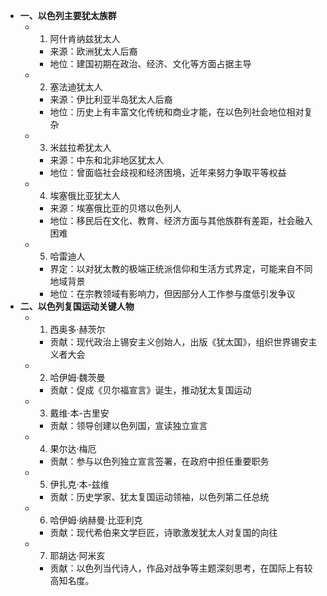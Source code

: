 - **一、以色列主要犹太族群**
    - 1. 阿什肯纳兹犹太人
        - 来源：欧洲犹太人后裔
        - 地位：建国初期在政治、经济、文化等方面占据主导
    - 2. 塞法迪犹太人
        - 来源：伊比利亚半岛犹太人后裔
        - 地位：历史上有丰富文化传统和商业才能，在以色列社会地位相对复杂
    - 3. 米兹拉希犹太人
        - 来源：中东和北非地区犹太人
        - 地位：曾面临社会歧视和经济困境，近年来努力争取平等权益
    - 4. 埃塞俄比亚犹太人
        - 来源：埃塞俄比亚的贝塔以色列人
        - 地位：移民后在文化、教育、经济方面与其他族群有差距，社会融入困难
    - 5. 哈雷迪人
        - 界定：以对犹太教的极端正统派信仰和生活方式界定，可能来自不同地域背景
        - 地位：在宗教领域有影响力，但因部分人工作参与度低引发争议
- **二、以色列复国运动关键人物**
    - 1. 西奥多·赫茨尔
        - 贡献：现代政治上锡安主义创始人，出版《犹太国》，组织世界锡安主义者大会
    - 2. 哈伊姆·魏茨曼
        - 贡献：促成《贝尔福宣言》诞生，推动犹太复国运动
    - 3. 戴维·本-古里安
        - 贡献：领导创建以色列国，宣读独立宣言
    - 4. 果尔达·梅厄
        - 贡献：参与以色列独立宣言签署，在政府中担任重要职务
    - 5. 伊扎克·本-兹维
        - 贡献：历史学家、犹太复国运动领袖，以色列第二任总统
    - 6. 哈伊姆·纳赫曼·比亚利克
        - 贡献：现代希伯来文学巨匠，诗歌激发犹太人对复国的向往
    - 7. 耶胡达·阿米亥
        - 贡献：以色列当代诗人，作品对战争等主题深刻思考，在国际上有较高知名度。
